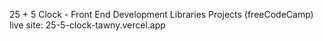 25 + 5 Clock - Front End Development Libraries Projects (freeCodeCamp) live site: 25-5-clock-tawny.vercel.app